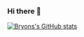 ### Hi there 👋
[![Bryons's GitHub stats](https://github-readme-stats.vercel.app/api?username=beelarr&count_private=true&show_icons=true&theme=radical)](https://github.com/anuraghazra/github-readme-stats)


<!--
**beelarr/beelarr** is a ✨ _special_ ✨ repository because its `README.md` (this file) appears on your GitHub profile.

Here are some ideas to get you started:

- 🔭 I’m currently working on ...
- 🌱 I’m currently learning ...
- 👯 I’m looking to collaborate on ...
- 🤔 I’m looking for help with ...
- 💬 Ask me about ...
- 📫 How to reach me: ...
- 😄 Pronouns: ...
- ⚡ Fun fact: ...
-->

